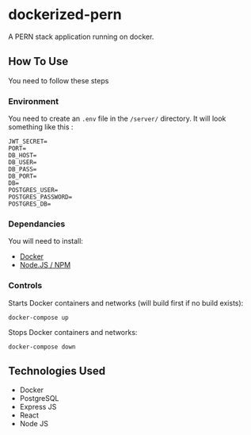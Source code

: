 # dockerized-pern

A PERN stack application running on docker.

## How To Use

You need to follow these steps

### Environment

You need to create an `.env` file in the `/server/` directory. It will look something like this :

```
JWT_SECRET=
PORT=
DB_HOST=
DB_USER=
DB_PASS=
DB_PORT=
DB=
POSTGRES_USER=
POSTGRES_PASSWORD=
POSTGRES_DB=
```

### Dependancies

You will need to install:

- [Docker](https://docs.docker.com/get-docker/)
- [Node.JS / NPM](https://nodejs.org/en/download/)

### Controls

Starts Docker containers and networks (will build first if no build exists):

```
docker-compose up
```

Stops Docker containers and networks:

```
docker-compose down
```

## Technologies Used

- Docker
- PostgreSQL
- Express JS
- React
- Node JS